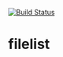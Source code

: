 [![Build Status](https://travis-ci.org/gasp/filelist.svg?branch=unstable)](https://travis-ci.org/gasp/filelist)

filelist
========
